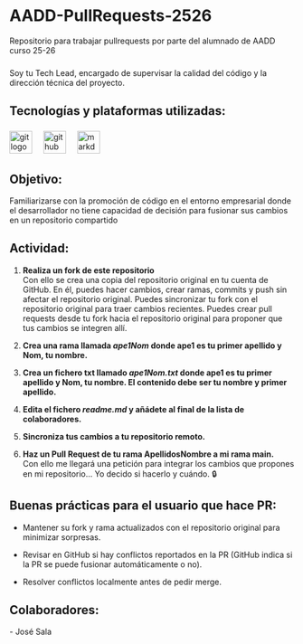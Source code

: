 # AADD-PullRequests-2526 
Repositorio para trabajar pullrequests por parte del alumnado de AADD curso 25-26

###

<p align="left">Soy tu Tech Lead, encargado de supervisar la calidad del código y la dirección técnica del proyecto.</p>


###

<h2 align="left">Tecnologías y plataformas utilizadas:</h2>

###

<div align="left">
  <img src="https://cdn.jsdelivr.net/gh/devicons/devicon/icons/git/git-original.svg" height="40" alt="git logo"  />
  <img width="12" />
  <img src="https://cdn.jsdelivr.net/gh/devicons/devicon/icons/github/github-original.svg" height="40" alt="github logo"  />
  <img width="12" />
  <img src="https://cdn.jsdelivr.net/gh/devicons/devicon/icons/markdown/markdown-original.svg" height="40" alt="markdown logo"  />
</div>

###

<h2 align="left">Objetivo:</h2>
Familiarizarse con la promoción de código en el entorno empresarial donde el desarrollador no tiene capacidad de decisión para fusionar sus cambios en un repositorio compartido

###

<h2 align="left">Actividad:</h2>

1. **Realiza un fork de este repositorio**  
   Con ello se crea una copia del repositorio original en tu cuenta de GitHub. En él, puedes hacer cambios, crear ramas, commits y push sin afectar el repositorio original. Puedes sincronizar tu fork con el repositorio original para traer cambios recientes. Puedes crear pull requests desde tu fork hacia el repositorio original para proponer que tus cambios se integren allí.

2. **Crea una rama llamada *ape1Nom* donde ape1 es tu primer apellido y Nom, tu nombre.**  

3. **Crea un fichero txt llamado *ape1Nom.txt* donde ape1 es tu primer apellido y Nom, tu nombre. El contenido debe ser tu nombre y primer apellido.**  
   
4. **Edita el fichero *readme.md* y añádete al final de la lista de colaboradores.**  

5. **Sincroniza tus cambios a tu repositorio remoto.**  

6. **Haz un Pull Request de tu rama ApellidosNombre a mi rama main.**  
   Con ello me llegará una petición para integrar los cambios que propones en mi repositorio... Yo decido si hacerlo y cuándo. :lock:

###

<h2 align="left">Buenas prácticas para el usuario que hace PR:</h2>

   - Mantener su fork y rama actualizados con el repositorio original para minimizar sorpresas.

   - Revisar en GitHub si hay conflictos reportados en la PR (GitHub indica si la PR se puede fusionar automáticamente o no).

   - Resolver conflictos localmente antes de pedir merge.

###

<h2 align="left">Colaboradores:</h2>
- José Sala


###
